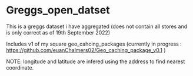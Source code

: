 # Greggs_open_datset
This is a greggs dataset i have aggregated (does not contain all stores and is only correct as of 19th September 2022)

Includes v1 of my square geo_cahcing_packages (currently in progress : https://github.com/euanChalmers02/Geo_caching_package_v0.1 )

NOTE: longitude and latitude are infered using the address to find nearest coordinate.
